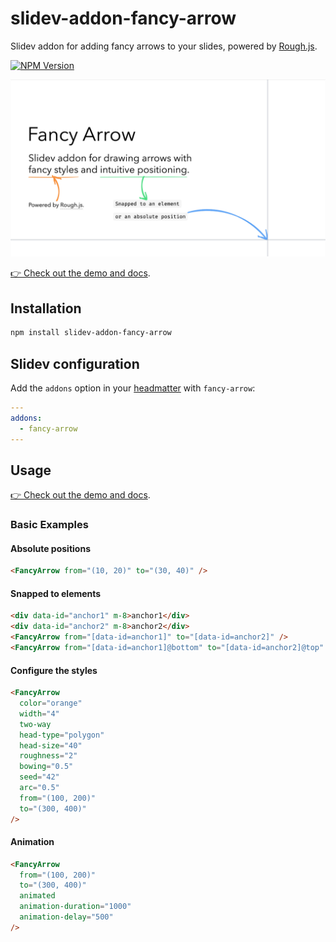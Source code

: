 # slidev-addon-fancy-arrow

Slidev addon for adding fancy arrows to your slides, powered by [Rough.js](https://roughjs.com/).

[![NPM Version](https://img.shields.io/npm/v/slidev-addon-fancy-arrow)](https://www.npmjs.com/package/slidev-addon-fancy-arrow)

[![Cover image](./assets/cover.png)](https://whitphx.github.io/slidev-addon-fancy-arrow/)

[👉 Check out the demo and docs](https://whitphx.github.io/slidev-addon-fancy-arrow/).

## Installation

```bash
npm install slidev-addon-fancy-arrow
```

## Slidev configuration

Add the `addons` option in your [headmatter](https://sli.dev/custom/#headmatter) with `fancy-arrow`:

```yml
---
addons:
  - fancy-arrow
---
```

## Usage

[👉 Check out the demo and docs](https://whitphx.github.io/slidev-addon-fancy-arrow/).

### Basic Examples

#### Absolute positions

```html
<FancyArrow from="(10, 20)" to="(30, 40)" />
```

#### Snapped to elements

```html
<div data-id="anchor1" m-8>anchor1</div>
<div data-id="anchor2" m-8>anchor2</div>
<FancyArrow from="[data-id=anchor1]" to="[data-id=anchor2]" />
<FancyArrow from="[data-id=anchor1]@bottom" to="[data-id=anchor2]@top" />
```

#### Configure the styles

```html
<FancyArrow
  color="orange"
  width="4"
  two-way
  head-type="polygon"
  head-size="40"
  roughness="2"
  bowing="0.5"
  seed="42"
  arc="0.5"
  from="(100, 200)"
  to="(300, 400)"
/>
```

#### Animation

```html
<FancyArrow
  from="(100, 200)"
  to="(300, 400)"
  animated
  animation-duration="1000"
  animation-delay="500"
/>
```
